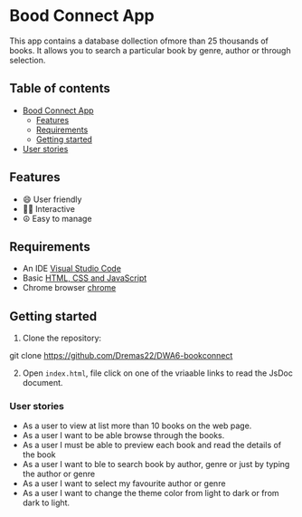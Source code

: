 # Bood Connect App

This app contains a database dollection ofmore than 25 thousands of books. It allows you to search a particular book by genre, author or through selection.

## Table of contents
- [Bood Connect App](#bood-connect-app)
  - [Features](#features)
  - [Requirements](#requirements)
  - [Getting started](#getting-started)
- [User stories](#user-stories)


## Features

- 😄 User friendly
- 🧑‍🏭 Interactive
- ☮️ Easy to manage

## Requirements

- An IDE [Visual Studio Code](https://code.visualstudio.com)
- Basic [HTML, CSS and JavaScript](https://www.freecodecamp.org)
- Chrome browser [chrome](https://wwww.google.com/chrome)

## Getting started

1. Clone the repository:

git clone https://github.com/Dremas22/DWA6-bookconnect

2. Open `index.html`,  file click on one of the vriaable links to read the JsDoc document.

### User stories

- As a user to view at list more than 10 books on the web page.
- As a user I want to be able browse through the books.
- As a user I must be able to preview each book and read the details of the book
- As a user I want to ble to search  book by author, genre or just by typing the author or genre
- As a user I want to select my favourite author or genre
- As a user I want to change the theme color from light to dark or from dark to light.